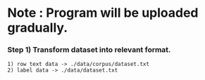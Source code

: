 # Note : Program will be uploaded gradually.

### Step 1) Transform dataset into relevant format. 
    1) row text data -> ./data/corpus/dataset.txt 
    2) label data -> ./data/dataset.txt
